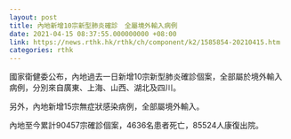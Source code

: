 ```yaml
---
layout: post
title: 內地新增10宗新型肺炎確診　全屬境外輸入病例
date: 2021-04-15 08:37:55.000000000 +08:00
link: https://news.rthk.hk/rthk/ch/component/k2/1585854-20210415.htm
categories: rthk
---
```


國家衛健委公布，內地過去一日新增10宗新型肺炎確診個案，全部屬於境外輸入病例，分別來自廣東、上海、山西、湖北及四川。

另外，內地新增15宗無症狀感染病例，全部屬境外輸入。

內地至今累計90457宗確診個案，4636名患者死亡，85524人康復出院。
